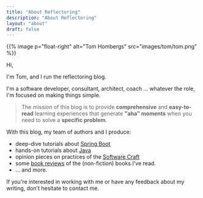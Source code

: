 ```yaml
---
title: "About Reflectoring"
description: "About Reflectoring"
layout: "about"
draft: false
---
```


{{% image p="float-right" alt="Tom Hombergs" src="images/tom/tom.png" %}}

Hi, 

I'm Tom, and I run the reflectoring blog.

I'm a software developer, consultant, architect, coach ... whatever the role, I'm
focused on making things simple.

> The mission of this blog is to provide **comprehensive** and **easy-to-read** learning experiences that generate **"aha" moments** when you need to solve a **specific problem**.

With this blog, my team of authors and I produce:

* deep-dive tutorials about [Spring Boot](/categories/spring-boot)
* hands-on tutorials about [Java](/categories/java)
* opinion pieces on practices of the [Software Craft](/categories/craft)
* some [book reviews](/categories/book-reviews) of the (non-fiction) books I've read.
* ... and more.

If you're interested in working with me or have any feedback about my writing, don't hesitate to contact me.